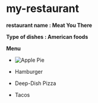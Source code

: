# my-restaurant
**restaurant name : Meat You There**

**Type of dishes : American foods**

**Menu**

- ![Apple Pie](https://www.google.com/search?q=Apple+Pie&sxsrf=ALiCzsYREZBGbe-OnSdZq3Seyv-j66xIeQ:1656414288818&source=lnms&tbm=isch&sa=X&ved=2ahUKEwiMqKSKgND4AhUGm_0HHZNYDTcQ_AUoAXoECAIQAw&biw=1369&bih=615&dpr=0.99#imgrc=beEQ9DSxm8jTbM)

- Hamburger
- Deep-Dish Pizza
- Tacos


